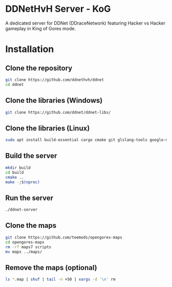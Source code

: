 # DDNetHvH Server - KoG

A dedicated server for DDNet (DDraceNetwork) featuring Hacker vs Hacker gameplay in King of Gores mode.

# Installation

## Clone the repository
```sh
git clone https://github.com/ddnethvh/ddnet
cd ddnet
```

## Clone the libraries (Windows)
```sh
git clone https://github.com/ddnet/ddnet-libs/
```

## Clone the libraries (Linux)
```sh
sudo apt install build-essential cargo cmake git glslang-tools google-mock libavcodec-extra libavdevice-dev libavfilter-dev libavformat-dev libavutil-dev libcurl4-openssl-dev libfreetype6-dev libglew-dev libnotify-dev libogg-dev libopus-dev libopusfile-dev libpng-dev libsdl2-dev libsqlite3-dev libssl-dev libvulkan-dev libwavpack-dev libx264-dev python3 rustc spirv-tools
```

## Build the server
```sh
mkdir build
cd build
cmake ..
make -j$(nproc)
```

## Run the server
```sh
./ddnet-server
```

## Clone the maps
```sh
git clone https://github.com/teemods/opengores-maps
cd opengores-maps
rm -rf maps7 scripts
mv maps ../maps/
```

## Remove the maps (optional)
```sh
ls *.map | shuf | tail -n +50 | xargs -d '\n' rm
```